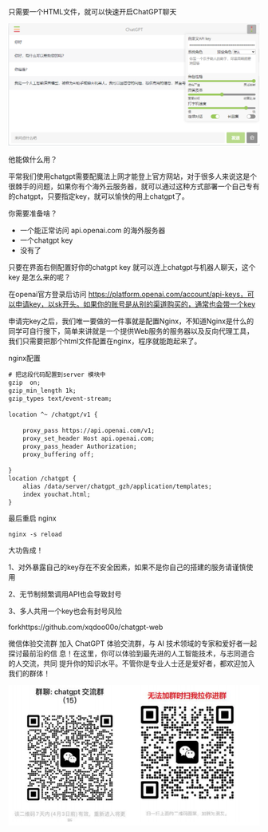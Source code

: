 
只需要一个HTML文件，就可以快速开启ChatGPT聊天

![](./img_1.png)

他能做什么用？

平常我们使用chatgpt需要配魔法上网才能登上官方网站，对于很多人来说这是个很棘手的问题，如果你有个海外云服务器，就可以通过这种方式部署一个自己专有的chatgpt，只要指定key，就可以愉快的用上chatgpt了。



你需要准备啥？

* 一个能正常访问 api.openai.com 的海外服务器
* 一个chatgpt key
* 没有了



只要在界面右侧配置好你的chatgpt key 就可以连上chatgpt与机器人聊天，这个key 是怎么来的呢？

在openai官方登录后访问 https://platform.openai.com/account/api-keys，可以申请key，以sk开头。如果你的账号是从别的渠道购买的，通常也会带一个key

申请完key之后，我们唯一要做的一件事就是配置Nginx，不知道Nginx是什么的同学可自行搜下，简单来讲就是一个提供Web服务的服务器以及反向代理工具，我们只需要把那个html文件配置在nginx，程序就能跑起来了。



nginx配置

```nginx
# 把这段代码配置到server 模块中
gzip  on;
gzip_min_length 1k;
gzip_types text/event-stream;

location ^~ /chatgpt/v1 {

    proxy_pass https://api.openai.com/v1;
    proxy_set_header Host api.openai.com;
	proxy_pass_header Authorization;
	proxy_buffering off;

}
location /chatgpt {
	alias /data/server/chatgpt_gzh/application/templates;
	index youchat.html;
}
```


最后重启 nginx

```
nginx -s reload
```


大功告成！


1、对外暴露自己的key存在不安全因素，如果不是你自己的搭建的服务请谨慎使用

2、无节制频繁调用API也会导致封号

3、多人共用一个key也会有封号风险

forkhttps://github.com/xqdoo00o/chatgpt-web

微信体验交流群
加入 ChatGPT 体验交流群，与 AI 技术领域的专家和爱好者一起探讨最前沿的信
息！在这里，你可以体验到最先进的人工智能技术，与志同道合的人交流，共同
提升你的知识水平。不管你是专业人士还是爱好者，都欢迎加入我们的群体！

![img_2.png](img_2.png)

